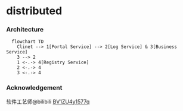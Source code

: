 # distributed
### Architecture

```mermaid
  flowchart TD
    Clinet --> 1[Portal Service] --> 2[Log Service] & 3[Business Service]
    3 --> 2
    1 <-.-> 4[Registry Service]
    2 <-.-> 4
    3 <-.-> 4
```

### Acknowledgement
软件工艺师@bilibili [BV1ZU4y1577q](https://www.bilibili.com/video/BV1ZU4y1577q)
